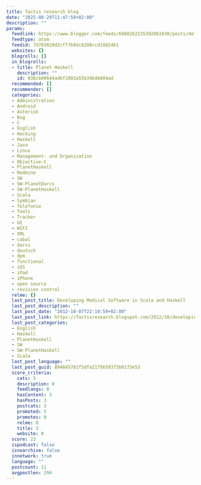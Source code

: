 ```yaml
---
title: factis research blog
date: "2025-08-29T11:47:58+02:00"
description: ""
params:
  feedlink: https://www.blogger.com/feeds/6980262235392061030/posts/default/-/PlanetHaskell
  feedtype: atom
  feedid: 7d703020d2cff7b9dc6208ccd1882461
  websites: {}
  blogrolls: []
  in_blogrolls:
  - title: Planet Haskell
    description: ""
    id: 038cb00644adbf2883a55b34b4b804ad
  recommended: []
  recommender: []
  categories:
  - Administration
  - Android
  - Asterisk
  - Bug
  - C
  - English
  - Hacking
  - Haskell
  - Java
  - Linux
  - Management- und Organisation
  - Objective-C
  - PlanetHaskell
  - Redmine
  - SW
  - SW-PlanetDarcs
  - SW-PlanetHaskell
  - Scala
  - Symbian
  - Telefonie
  - Tools
  - Tracker
  - UI
  - WIFI
  - XML
  - cabal
  - darcs
  - deutsch
  - dpm
  - functional
  - iOS
  - iPad
  - iPhone
  - open source
  - revision control
  relme: {}
  last_post_title: Developing Medical Software in Scala and Haskell
  last_post_description: ""
  last_post_date: "2012-10-07T22:10:59+02:00"
  last_post_link: https://factisresearch.blogspot.com/2012/10/developing-medical-software-in-scala.html
  last_post_categories:
  - English
  - Haskell
  - PlanetHaskell
  - SW
  - SW-PlanetHaskell
  - Scala
  last_post_language: ""
  last_post_guid: 894845781f5dfa2175659373b0173e53
  score_criteria:
    cats: 5
    description: 0
    feedlangs: 0
    hasContent: 3
    hasPosts: 3
    postcats: 3
    promoted: 5
    promotes: 0
    relme: 0
    title: 3
    website: 0
  score: 22
  ispodcast: false
  isnoarchive: false
  innetwork: true
  language: ""
  postcount: 11
  avgpostlen: 294
---
```

